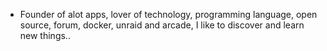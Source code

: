 - Founder of alot apps, lover of technology, programming language, open source, forum, docker, unraid and arcade, I like to discover and learn new things..
  <br>











































































































































































































